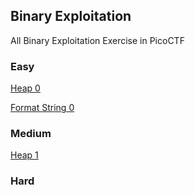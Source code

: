 ## Binary Exploitation

All Binary Exploitation Exercise in PicoCTF

### Easy

[Heap 0](heap_0.md)

[Format String 0](Format_String_0.md)

### Medium

[Heap 1](heap_1)

### Hard
